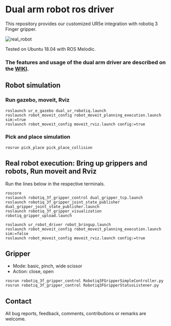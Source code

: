 # Dual arm robot ros driver

This repository provides our customized UR5e integration with robotiq 3 Finger gripper.  

![real_robot](https://user-images.githubusercontent.com/6389003/141102453-e75c4ded-fe8f-4a26-9d55-d97c1e357f7d.JPG)

Tested on Ubuntu 18.04 with ROS Melodic.

### The features and usage of the dual arm driver are described on the [WIKI](https://github.com/yaesolKim/dual_ur5e/wiki).   


## Robot simulation
### Run gazebo, moveit, Rviz   
```
roslaunch ur_e_gazebo dual_ur_robotiq.launch
roslaunch robot_moveit_config robot_moveit_planning_execution.launch sim:=true
roslaunch robot_moveit_config moveit_rviz.launch config:=true
```   
### Pick and place simulation
```commandline
rosrun pick_place pick_place_collision
```

## Real robot execution: Bring up grippers and robots, Run moveit and Rviz   
Run the lines below in the respective terminals.

```commandline
roscore
roslaunch robotiq_3f_gripper_control dual_gripper_tcp.launch
roslaunch robotiq_3f_gripper_joint_state_publisher dual_gripper_joint_state_publisher.launch
roslaunch robotiq_3f_gripper_visualization robotiq_gripper_upload.launch

roslaunch ur_robot_driver robot_bringup.launch   
roslaunch robot_moveit_config robot_moveit_planning_execution.launch sim:=false     
roslaunch robot_moveit_config moveit_rviz.launch config:=true   
```

## Gripper 
- Mode: basic, pinch, wide scissor
- Action: close, open   

```commandline
rosrun robotiq_3f_gripper_control Robotiq3FGripperSimpleController.py  
rosrun robotiq_3f_gripper_control Robotiq3FGripperStatusListener.py
```

## Contact
All bug reports, feedback, comments, contributions or remarks are welcome.
